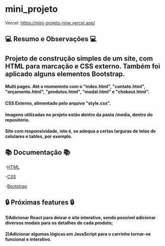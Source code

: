 # mini_projeto

Vercel: https://mini-projeto-nine.vercel.app/

##  💻 Resumo e Observações 💻
## Projeto de construção simples de um site, com HTML para marcação e CSS externo. Também foi aplicado alguns elementos Bootstrap.

#### Multi pages. Até o momemnto com o "index.html", "contato.html", "orçamento.html", "produtos.html", "modal.html" e "chekout.html".
#### CSS Externo, alimentado pelo arquivo "style.css".
#### Imagens utilizadas no projeto estão dentro da pasta /media, dentro do repositório.

#### Site com responsividade, isto é, se adequa a certas larguras de telas de celulares e tables, por exemplo.

## 📚 Documentação 📚

-[HTML](https://developer.mozilla.org/pt-BR/docs/Web/HTML)

-[CSS](https://developer.mozilla.org/pt-BR/docs/Web/CSS)

-[Bootstrap](https://getbootstrap.com/docs/4.1/getting-started/introduction/)

## 🔒 Próximas features 🔒

#### 1)Adicionar React para deixar o site interativo, sendo possível adicionar diversos modais para os detalhes de cada produto;
#### 2)Adicionar algumas lógicas em JavaScript para o carrinho tornar-se funcional e interativo.
